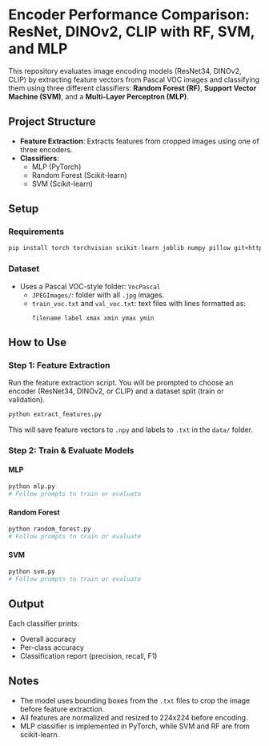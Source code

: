 # Encoder Performance Comparison: ResNet, DINOv2, CLIP with RF, SVM, and MLP

This repository evaluates image encoding models (ResNet34, DINOv2, CLIP) by extracting feature vectors from Pascal VOC images and classifying them using three different classifiers: **Random Forest (RF)**, **Support Vector Machine (SVM)**, and a **Multi-Layer Perceptron (MLP)**.

## Project Structure

- **Feature Extraction**: Extracts features from cropped images using one of three encoders.
- **Classifiers**:
  - MLP (PyTorch)
  - Random Forest (Scikit-learn)
  - SVM (Scikit-learn)

## Setup

### Requirements

```bash
pip install torch torchvision scikit-learn joblib numpy pillow git+https://github.com/openai/CLIP.git
```

### Dataset

- Uses a Pascal VOC-style folder: `VocPascal`
  - `JPEGImages/`: folder with all `.jpg` images.
  - `train_voc.txt` and `val_voc.txt`: text files with lines formatted as:
    ```
    filename label xmax xmin ymax ymin
    ```

## How to Use

### Step 1: Feature Extraction

Run the feature extraction script. You will be prompted to choose an encoder (ResNet34, DINOv2, or CLIP) and a dataset split (train or validation).

```python
python extract_features.py
```

This will save feature vectors to `.npy` and labels to `.txt` in the `data/` folder.

### Step 2: Train & Evaluate Models

#### MLP

```bash
python mlp.py
# Follow prompts to train or evaluate
```

#### Random Forest

```bash
python random_forest.py
# Follow prompts to train or evaluate
```

#### SVM

```bash
python svm.py
# Follow prompts to train or evaluate
```

## Output

Each classifier prints:
- Overall accuracy
- Per-class accuracy
- Classification report (precision, recall, F1)

## Notes

- The model uses bounding boxes from the `.txt` files to crop the image before feature extraction.
- All features are normalized and resized to 224x224 before encoding.
- MLP classifier is implemented in PyTorch, while SVM and RF are from scikit-learn.